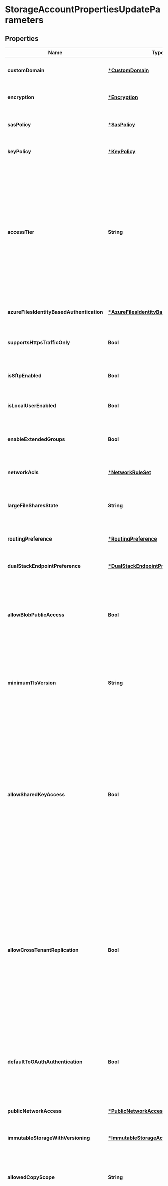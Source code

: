 # StorageAccountPropertiesUpdateParameters


## Properties
Name | Type | Description | Notes
------------ | ------------- | ------------- | -------------
**customDomain** | [***CustomDomain**](CustomDomain.md) |  | [optional] [default to nothing]
**encryption** | [***Encryption**](Encryption.md) |  | [optional] [default to nothing]
**sasPolicy** | [***SasPolicy**](SasPolicy.md) |  | [optional] [default to nothing]
**keyPolicy** | [***KeyPolicy**](KeyPolicy.md) |  | [optional] [default to nothing]
**accessTier** | **String** | Required for storage accounts where kind &#x3D; BlobStorage. The access tier is used for billing. The &#39;Premium&#39; access tier is the default value for premium block blobs storage account type and it cannot be changed for the premium block blobs storage account type. | [optional] [default to nothing]
**azureFilesIdentityBasedAuthentication** | [***AzureFilesIdentityBasedAuthentication**](AzureFilesIdentityBasedAuthentication.md) |  | [optional] [default to nothing]
**supportsHttpsTrafficOnly** | **Bool** | Allows https traffic only to storage service if sets to true. | [optional] [default to nothing]
**isSftpEnabled** | **Bool** | Enables Secure File Transfer Protocol, if set to true | [optional] [default to nothing]
**isLocalUserEnabled** | **Bool** | Enables local users feature, if set to true | [optional] [default to nothing]
**enableExtendedGroups** | **Bool** | Enables extended group support with local users feature, if set to true | [optional] [default to nothing]
**networkAcls** | [***NetworkRuleSet**](NetworkRuleSet.md) |  | [optional] [default to nothing]
**largeFileSharesState** | **String** | Allow large file shares if sets to Enabled. It cannot be disabled once it is enabled. | [optional] [default to nothing]
**routingPreference** | [***RoutingPreference**](RoutingPreference.md) |  | [optional] [default to nothing]
**dualStackEndpointPreference** | [***DualStackEndpointPreference**](DualStackEndpointPreference.md) |  | [optional] [default to nothing]
**allowBlobPublicAccess** | **Bool** | Allow or disallow public access to all blobs or containers in the storage account. The default interpretation is false for this property. | [optional] [default to nothing]
**minimumTlsVersion** | **String** | Set the minimum TLS version to be permitted on requests to storage. The default interpretation is TLS 1.0 for this property. | [optional] [default to nothing]
**allowSharedKeyAccess** | **Bool** | Indicates whether the storage account permits requests to be authorized with the account access key via Shared Key. If false, then all requests, including shared access signatures, must be authorized with Azure Active Directory (Azure AD). The default value is null, which is equivalent to true. | [optional] [default to nothing]
**allowCrossTenantReplication** | **Bool** | Allow or disallow cross AAD tenant object replication. Set this property to true for new or existing accounts only if object replication policies will involve storage accounts in different AAD tenants. The default interpretation is false for new accounts to follow best security practices by default. | [optional] [default to nothing]
**defaultToOAuthAuthentication** | **Bool** | A boolean flag which indicates whether the default authentication is OAuth or not. The default interpretation is false for this property. | [optional] [default to nothing]
**publicNetworkAccess** | [***PublicNetworkAccess**](PublicNetworkAccess.md) |  | [optional] [default to nothing]
**immutableStorageWithVersioning** | [***ImmutableStorageAccount**](ImmutableStorageAccount.md) |  | [optional] [default to nothing]
**allowedCopyScope** | **String** | Restrict copy to and from Storage Accounts within an AAD tenant or with Private Links to the same VNet. | [optional] [default to nothing]
**dnsEndpointType** | **String** | Allows you to specify the type of endpoint. Set this to AzureDNSZone to create a large number of accounts in a single subscription, which creates accounts in an Azure DNS Zone and the endpoint URL will have an alphanumeric DNS Zone identifier. | [optional] [default to nothing]


[[Back to Model list]](../README.md#models) [[Back to API list]](../README.md#api-endpoints) [[Back to README]](../README.md)


